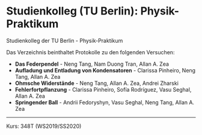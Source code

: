 # Studienkolleg (TU Berlin): Physik-Praktikum
Studienkolleg der TU Berlin - Physik-Praktikum

Das Verzeichnis beinthaltet Protokolle zu den folgenden Versuchen:
- **Das Federpendel** - Neng Tang, Nam Duong Tran, Allan A. Zea
- **Aufladung und Entladung von Kondensatoren** - Clarissa Pinheiro, Neng Tang, Allan A. Zea
- **Ohmsche Widerstände** - Neng Tang, Allan A. Zea, Andrei Zharski
- **Fehlerfortpflanzung** - Clarissa Pinheiro, Sofía Rodríguez, Vasu Seghal, Allan A. Zea
- **Springender Ball** - Andrii Fedoryshyn, Vasu Seghal, Neng Tang, Allan A. Zea 

---

Kurs: 348T (WS2019/SS2020)

